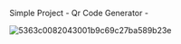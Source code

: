 Simple Project - Qr Code Generator -


![5363c0082043001b9c69c27ba589b23e](https://user-images.githubusercontent.com/74245727/160223100-7695baef-bae8-4fff-9edd-de0b97876aaf.png)

